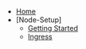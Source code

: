 * [Home](index.md)
* [Node-Setup]
  * [Getting Started](setup/cluster.md)
  * [Ingress](setup/ingress.md)
